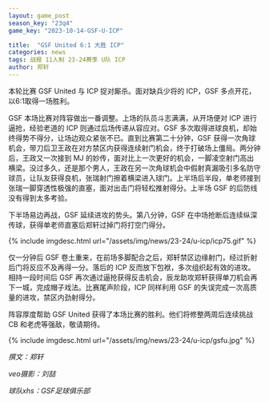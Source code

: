 ```yaml
---
layout: game_post
season_key: "23q4"
game_key: "2023-10-14-GSF-U-ICP"

title:  "GSF United 6:1 大胜 ICP"
categories: news
tags: 战报 11人制 23-24赛季 U队 ICP
author: 郑轩
---
```


本轮比赛 GSF United 与 ICP 捉对厮杀。面对缺兵少将的 ICP，GSF 多点开花，以6:1取得一场胜利。

GSF 本场比赛对阵容做出一番调整。上场的队员斗志满满，从开场便对 ICP 进行逼抢，经验老道的 ICP 则通过后场传递从容应对。GSF 多次取得进球良机，却始终得势不得分，让场边观众紧张不已。直到比赛第二十分钟，GSF 获得一次角球机会，带刀后卫王政在对方禁区内获得连续射门机会，终于打破场上僵局。两分钟后，王政又一次接到 MJ 的妙传，面对比上一次更好的机会，一脚凌空射门高出横梁。没过多久，还是那个男人，王政在另一次角球机会中假射真漏吸引多名防守球员，让队友获得良机，张瑞射门擦着横梁进入球门。上半场后半段，单老师接到张瑞一脚穿透性极强的直塞，面对出击门将轻松推射得分。上半场 GSF 的后防线没有得到太多考验。

下半场易边再战，GSF 延续进攻的势头。第八分钟，GSF 在中场抢断后连续纵深传球，获得单老师直塞后郑轩过掉门将打空门得分。

{% include imgdesc.html url="/assets/img/news/23-24/u-icp/icp75.gif" %}

仅一分钟后 GSF 卷土重来，在前场多脚配合之后，郑轩禁区边缘射门，经过折射后门将反应不及再得一分。落后的 ICP 反而放下包袱，多次组织起有效的进攻。相持一段时间后 GSF 再次通过逼抢获得反击机会，辰龙助攻郑轩获得单刀机会再下一城，完成帽子戏法。比赛尾声阶段，ICP 同样利用 GSF 的失误完成一次高质量的进攻，禁区内劲射得分。

阵容厚度帮助 GSF United 获得了本场比赛的胜利。他们将修整两周后连续挑战 CB 和老虎等强敌，敬请期待。

{% include imgdesc.html url="/assets/img/news/23-24/u-icp/gsfu.jpg" %}

*撰文：郑轩*

*veo摄影：刘喆*

*球队xhs：GSF足球俱乐部*
